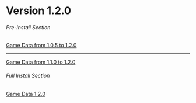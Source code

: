 # Version 1.2.0

###### Pre-Install Section
[Game Data from 1.0.5 to 1.2.0](https://autopatchos.starrails.com/client/hkrpg_global/35/game_1.0.5_1.2.0_hdiff_R9c5WrVJ6PZqAhQ1.zip)

<hr>

[Game Data from 1.1.0 to 1.2.0](https://autopatchos.starrails.com/client/hkrpg_global/35/game_1.1.0_1.2.0_hdiff_SJqF73LhiQrsv2cU.zip)

###### Full Install Section
[Game Data 1.2.0](https://autopatchos.starrails.com/client/download/20230710105424_73M0QhfClo2h6mt9/StarRail_1.2.0.zip)
